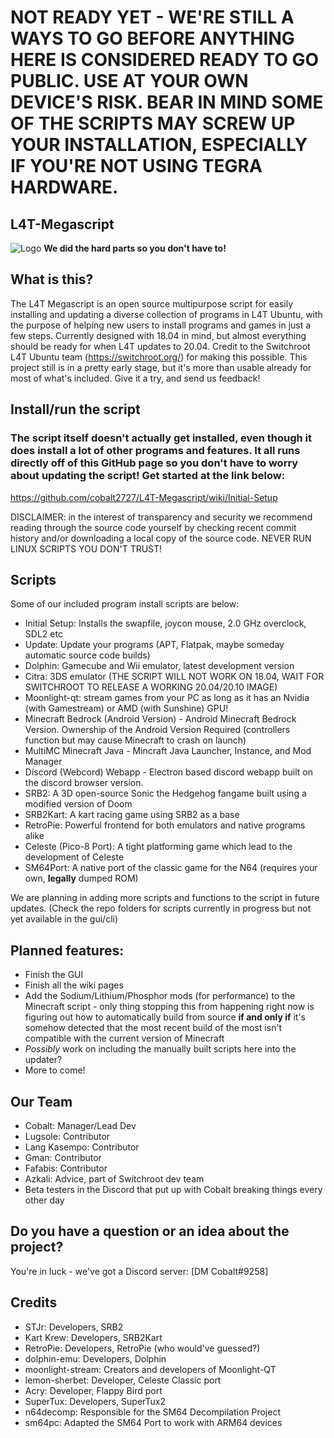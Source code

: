 # NOT READY YET - WE'RE STILL A WAYS TO GO BEFORE ANYTHING HERE IS CONSIDERED READY TO GO PUBLIC. USE AT YOUR OWN DEVICE'S RISK. BEAR IN MIND SOME OF THE SCRIPTS MAY SCREW UP YOUR INSTALLATION, ESPECIALLY IF YOU'RE NOT USING TEGRA HARDWARE.
## L4T-Megascript
![Logo](https://raw.githubusercontent.com/Lang-Kasempo/L4T-Megascript/master/L4T%20Megascript-logo.png)
**We did the hard parts so you don't have to!**

## What is this?

The L4T Megascript is an open source multipurpose script for easily installing and updating a diverse collection of programs in L4T Ubuntu, with the purpose of helping new users to install programs and games in just a few steps. Currently designed with 18.04 in mind, but almost everything should be ready for when L4T updates to 20.04. Credit to the Switchroot L4T Ubuntu team (https://switchroot.org/) for making this possible. This project still is in a pretty early stage, but it's more than usable already for most of what's included. Give it a try, and send us feedback!

## Install/run the script
### The script itself doesn't actually get installed, even though it does install a lot of other programs and features. It all runs directly off of this GitHub page so you don't have to worry about updating the script! Get started at the link below:
https://github.com/cobalt2727/L4T-Megascript/wiki/Initial-Setup

DISCLAIMER: in the interest of transparency and security we recommend reading through the source code yourself by checking recent commit history and/or downloading a local copy of the source code. NEVER RUN LINUX SCRIPTS YOU DON'T TRUST!

## Scripts
Some of our included program install scripts are below: 

- Initial Setup: Installs the swapfile, joycon mouse, 2.0 GHz overclock, SDL2 etc
- Update: Update your programs (APT, Flatpak, maybe someday automatic source code builds)
- Dolphin: Gamecube and Wii emulator, latest development version
- Citra: 3DS emulator (THE SCRIPT WILL NOT WORK ON 18.04, WAIT FOR SWITCHROOT TO RELEASE A WORKING 20.04/20.10 IMAGE)
- Moonlight-qt: stream games from your PC as long as it has an Nvidia (with Gamestream) or AMD (with Sunshine) GPU!
- Minecraft Bedrock (Android Version) - Android Minecraft Bedrock Version. Ownership of the Android Version Required (controllers function but may cause Minecraft to crash on launch)
- MultiMC Minecraft Java - Mincraft Java Launcher, Instance, and Mod Manager
- Discord (Webcord) Webapp - Electron based discord webapp built on the discord browser version.
- SRB2: A 3D open-source Sonic the Hedgehog fangame built using a modified version of Doom
- SRB2Kart: A kart racing game using SRB2 as a base
- RetroPie: Powerful frontend for both emulators and native programs alike
- Celeste (Pico-8 Port): A tight platforming game which lead to the development of Celeste
- SM64Port: A native port of the classic game for the N64 (requires your own, **legally** dumped ROM)

 We are planning in adding more scripts and functions to the script in future updates.
 (Check the repo folders for scripts currently in progress but not yet available in the gui/cli)
## Planned features:
- Finish the GUI
- Finish all the wiki pages 
- Add the Sodium/Lithium/Phosphor mods (for performance) to the Minecraft script - only thing stopping this from happening right now is figuring out how to automatically build from source **if and only if** it's somehow detected that the most recent build of the most isn't compatible with the current version of Minecraft
- _Possibly_ work on including the manually built scripts here into the updater?
- More to come!
## Our Team
- Cobalt: Manager/Lead Dev
- Lugsole: Contributor
- Lang Kasempo: Contributor
- Gman: Contributor
- Fafabis: Contributor
- Azkali: Advice, part of Switchroot dev team
- Beta testers in the Discord that put up with Cobalt breaking things every other day


## Do you have a question or an idea about the project?
You're in luck - we've got a Discord server: [DM Cobalt#9258]

## Credits
- STJr: Developers, SRB2
- Kart Krew: Developers, SRB2Kart
- RetroPie: Developers, RetroPie (who would've guessed?)
- dolphin-emu: Developers, Dolphin
- moonlight-stream: Creators and developers of Moonlight-QT
- lemon-sherbet: Developer, Celeste Classic port
- Acry: Developer, Flappy Bird port
- SuperTux: Developers, SuperTux2
- n64decomp: Responsible for the SM64 Decompilation Project
- sm64pc: Adapted the SM64 Port to work with ARM64 devices
